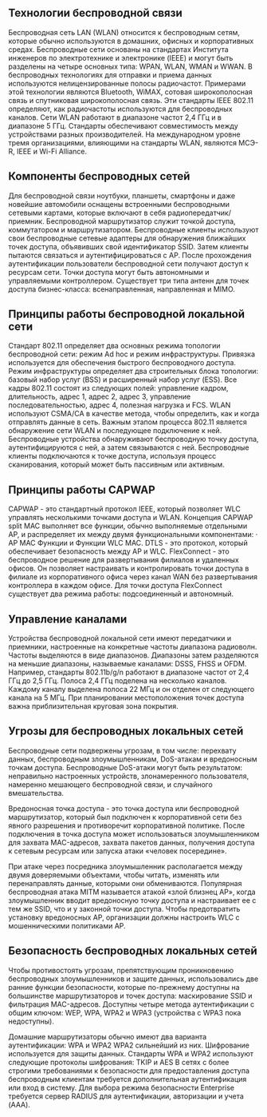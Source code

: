 <!-- 12.8.1 -->
## Технологии беспроводной связи

Беспроводная сеть LAN (WLAN) относится к беспроводным сетям, которые обычно используются в домашних, офисных и корпоративных средах. Беспроводные сети основаны на стандартах Института инженеров по электротехнике и электронике (IEEE) и могут быть разделены на четыре основных типа: WPAN, WLAN, WMAN и WWAN. В беспроводных технологиях для отправки и приема данных используются нелицензированные полосы радиочастот. Примерами этой технологии являются Bluetooth, WiMAX, сотовая широкополосная связь и спутниковая широкополосная связь. Эти стандарты IEEE 802.11 определяют, как радиочастоты используются для беспроводных каналов. Сети WLAN работают в диапазоне частот 2,4 ГГц и в диапазоне 5 ГГц. Стандарты обеспечивают совместимость между устройствами разных производителей. На международном уровне тремя организациями, влияющими на стандарты WLAN, являются МСЭ-R, IEEE и Wi-Fi Alliance.

## Компоненты беспроводных сетей

Для беспроводной связи ноутбуки, планшеты, смартфоны и даже новейшие автомобили оснащены встроенными беспроводными сетевыми картами, которые включают в себя радиопередатчик/приемник. Беспроводной маршрутизатор служит точкой доступа, коммутатором и маршрутизатором. Беспроводные клиенты используют свои беспроводные сетевые адаптеры для обнаружения ближайших точек доступа, объявивших свой идентификатор SSID. Затем клиенты пытаются связаться и аутентифицироваться с AP. После прохождения аутентификации пользователи беспроводной сети получают доступ к ресурсам сети. Точки доступа могут быть автономными и управляемыми контроллером. Существует три типа антенн для точек доступа бизнес-класса: всенаправленная, направленная и MIMO.

## Принципы работы беспроводной локальной сети

Стандарт 802.11 определяет два основных режима топологии беспроводной сети: режим Ad hoc и режим инфраструктуры. Привязка используется для обеспечения быстрого беспроводного доступа. Режим инфраструктуры определяет два строительных блока топологии: базовый набор услуг (BSS) и расширенный набор услуг (ESS). Все кадры 802.11 состоят из следующих полей: управление кадром, длительность, адрес 1, адрес 2, адрес 3, управление последовательностью, адрес 4, полезная нагрузка и FCS. WLAN используют CSMA/CA в качестве метода, чтобы определить, как и когда отправлять данные в сеть. Важным этапом процесса 802.11 является обнаружение сети WLAN и последующее подключение к ней. Беспроводные устройства обнаруживают беспроводную точку доступа, аутентифицируются с ней, а затем связываются с ней. Беспроводные клиенты подключаются к точке доступа, используя процесс сканирования, который может быть пассивным или активным.

## Принципы работы CAPWAP

CAPWAP - это стандартный протокол IEEE, который позволяет WLC управлять несколькими точками доступа и WLAN. Концепция CAPWAP split MAC выполняет все функции, обычно выполняемые отдельными AP, и распределяет их между двумя функциональными компонентами: · AP MAC Функции и Функции WLC MAC. DTLS - это протокол, который обеспечивает безопасность между AP и WLC. FlexConnect - это беспроводное решение для развертывания филиалов и удаленных офисов. Он позволяет настраивать и контролировать точки доступа в филиале из корпоративного офиса через канал WAN без развертывания контроллера в каждом офисе. Для точки доступа FlexConnect существует два режима работы: подсоединенный и автономный.

## Управление каналами

Устройства беспроводной локальной сети имеют передатчики и приемники, настроенные на конкретные частоты диапазона радиоволн. Частоты выделяются в виде диапазонов. Диапазоны затем разделяются на меньшие диапазоны, называемые каналами: DSSS, FHSS и OFDM. Например, стандарты 802.11b/g/n работают в диапазоне частот от 2,4 ГГц до 2,5 ГГц. Полоса 2,4 ГГц поделена на несколько каналов. Каждому каналу выделена полоса 22 МГц и он отделен от следующего канала на 5 МГц. При планировании местоположения точек доступа важна приблизительная круговая зона покрытия.

## Угрозы для беспроводных локальных сетей

Беспроводные сети подвержены угрозам, в том числе: перехвату данных, беспроводным злоумышленникам, DoS-атакам и вредоносным точкам доступа. Беспроводные DoS-атаки могут быть результатом: неправильно настроенных устройств, злонамеренного пользователя, намеренно мешающего беспроводной связи, и случайного вмешательства.

Вредоносная точка доступа - это точка доступа или беспроводной маршрутизатор, который был подключен к корпоративной сети без явного разрешения и противоречит корпоративной политике. После подключения в точка доступа может использоваться злоумышленником для захвата MAC-адресов, захвата пакетов данных, получения доступа к сетевым ресурсам или запуска атаки «человек посередине».

При атаке через посредника злоумышленник располагается между двумя доверяемыми объектами, чтобы читать, изменять или перенаправлять данные, которыми они обмениваются. Популярная беспроводная атака MITM называется атакой «злой близнец AP», когда злоумышленник вводит вредоносную точку доступа и настраивает ее с тем же SSID, что и у законной точки доступа. Чтобы предотвратить установку вредоносных AP, организации должны настроить WLC с мошенническими политиками AP.

## Безопасность беспроводных локальных сетей

Чтобы противостоять угрозам, препятствующим проникновению беспроводных злоумышленников и защите данных, использовались две ранние функции безопасности, которые по-прежнему доступны на большинстве маршрутизаторов и точек доступа: маскирование SSID и фильтрация MAC-адресов. Доступны четыре метода аутентификации с общим ключом: WEP, WPA, WPA2 и WPA3 (устройства с WPA3 пока недоступны). 

Домашние маршрутизаторы обычно имеют два варианта аутентификации: WPA и WPA2 WPA2 сильнейший из них. Шифрование используется для защиты данных. Стандарты WPA и WPA2 используют следующие протоколы шифрования: TKIP и AES В сетях с более строгими требованиями к безопасности для предоставления доступа беспроводным клиентам требуется дополнительная аутентификация или вход в систему. Для выбора режима безопасности Enterprise требуется сервер RADIUS для аутентификации, авторизации и учета (AAA).

<!-- 12.8.2 -->
<!-- quiz -->